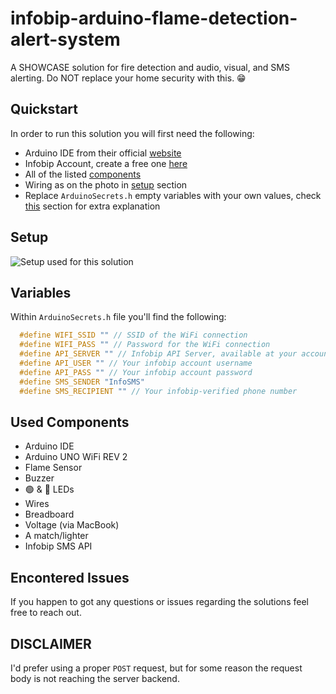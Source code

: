 # infobip-arduino-flame-detection-alert-system
A SHOWCASE solution for fire detection and audio, visual, and SMS alerting.
Do NOT replace your home security with this. 😁

## Quickstart
In order to run this solution you will first need the following:
- Arduino IDE from their official [website](https://www.arduino.cc/en/software)
- Infobip Account, create a free one [here](https://www.infobip.com/signup?signup_source=InfobipArduinoGithub)
- All of the listed [components](/README.md##components)
- Wiring as on the photo in [setup](/README.md##setup) section
- Replace `ArduinoSecrets.h` empty variables with your own values, check [this](/README.md##variables) section for extra explanation

## Setup
![Setup used for this solution](https://i.ibb.co/D1pQWYH/infobip-arduino-setup.png "Setup used for this solution")

## Variables
Within `ArduinoSecrets.h` file you'll find the following:

```cpp
  #define WIFI_SSID "" // SSID of the WiFi connection
  #define WIFI_PASS "" // Password for the WiFi connection
  #define API_SERVER "" // Infobip API Server, available at your account homepage
  #define API_USER "" // Your infobip account username
  #define API_PASS "" // Your infobip account password
  #define SMS_SENDER "InfoSMS"
  #define SMS_RECIPIENT "" // Your infobip-verified phone number
```

## Used Components
- Arduino IDE
- Arduino UNO WiFi REV 2
- Flame Sensor
- Buzzer
- 🟢 & 🔴 LEDs
- Wires
- Breadboard
- Voltage (via MacBook)
- A match/lighter
- Infobip SMS API

## Encontered Issues
If you happen to got any questions or issues regarding the solutions feel free to reach out.

## DISCLAIMER
I'd prefer using a proper `POST` request, but for some reason the request body is not reaching the server backend.

